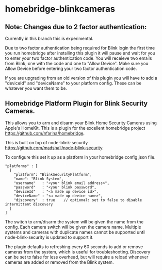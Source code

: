 # homebridge-blinkcameras

## Note: Changes due to 2 factor authentication:

Currently in this branch this is experimental.

Due to two factor authentication being required for Blink login the first time you
run homebridge after installing this plugin it will pause and wait for you to enter
your two factor authentication code. You will receieve two emails from Blink,
one with the code and one to "Allow Device". Make sure you Allow Device before
entering your two factor authentication code.

If you are upgrading from an old version of this plugin you will have to add
a "deviceId" and "deviceName" to your platform config. These can be whatever
you want them to be.

## Homebridge Platform Plugin for Blink Security Cameras.

This allows you to arm and disarm your Blink Home Security Cameras using Apple's HomeKit. This is a plugin for the excellent homebridge project https://github.com/nfarina/homebridge.

This is built on top of node-blink-security https://github.com/madshall/node-blink-security

To configure this set it up as a platform in your homebridge config.json file.

    "platforms" : [
      {
        "platform": "BlinkSecurityPlatform",
        "name": "Blink System",
        "username"   : "<your blink email address>",
        "password"   : "<your blink password",
        "deviceId"   : "<a made up device id>",
        "deviceName" : "<a made up device name>",
        "discovery"  : true    // optional: set to false to disable intermittent discovery
      }
    ]

The switch to arm/disarm the system will be given the name from the config. Each camera switch will be given the camera name. Multiple systems and cameras with duplicate names cannot be supported until node-blink-security is updated to support it.

The plugin defaults to refreshing every 60 seconds to add or remove cameras from the system, which is useful for troubleshooting. Discovery can be set to false for less overhead, but will require a reload whenever cameras are added or removed from the Blink system.
